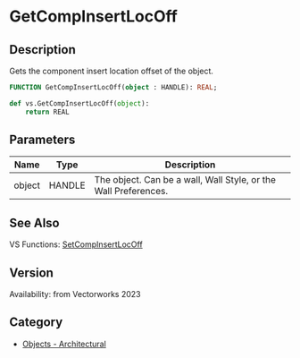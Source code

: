 # GetCompInsertLocOff

## Description
Gets the component insert location offset of the object.

```pascal
FUNCTION GetCompInsertLocOff(object : HANDLE): REAL;
```

```python
def vs.GetCompInsertLocOff(object):
    return REAL
```

## Parameters
|Name|Type|Description|
|---|---|---|
|object|HANDLE|The object. Can be a wall, Wall Style, or the Wall Preferences.|

## See Also
VS Functions:
[SetCompInsertLocOff](SetCompInsertLocOff.md)

## Version
Availability: from Vectorworks 2023

## Category
* [Objects - Architectural](../Categories/Objects%20-%20Architectural.md)
